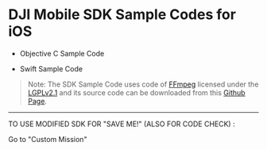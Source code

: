 # DJI Mobile SDK Sample Codes for iOS

- Objective C Sample Code

- Swift Sample Code


> Note:
> The SDK Sample Code uses code of [FFmpeg](http://ffmpeg.org) licensed under the [LGPLv2.1](http://www.gnu.org/licenses/old-licenses/lgpl-2.1.html) and its source code can be downloaded from this [Github Page](https://github.com/dji-sdk/FFmpeg).

____________________________________________

TO USE MODIFIED SDK FOR "SAVE ME!" (ALSO FOR CODE CHECK) : 

Go to "Custom Mission"